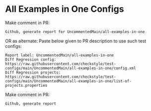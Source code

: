 # All Examples in One Configs
Make comment in PR:
```
Github, generate report for UncommentedMain/all-examples-in-one
```
OR as alternate:
Paste below given to PR description to use such test configs:
```
Report label: UncommentedMain/all-examples-in-one
Diff Regression config: https://raw.githubusercontent.com/checkstyle/test-configs/main/UncommentedMain/all-examples-in-one/config.xml
Diff Regression projects: https://raw.githubusercontent.com/checkstyle/test-configs/main/UncommentedMain/all-examples-in-one/list-of-projects.properties
```
Make comment in PR:
```
Github, generate report
```
